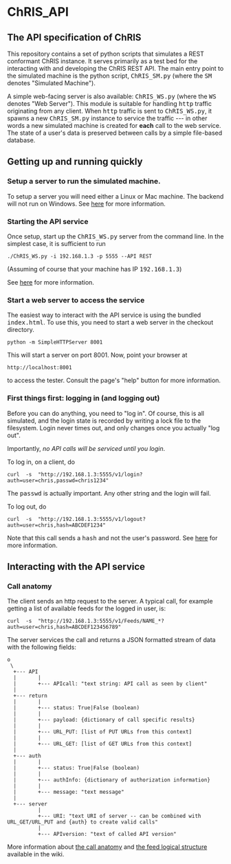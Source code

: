# ChRIS_API

## The API specification of ChRIS

This repository contains a set of python scripts that simulates a REST conformant ChRIS instance. It serves primarily as a test bed for the interacting with and developing the ChRIS REST API. The main entry point to the simulated machine is the python script, <tt>ChRIS\_SM.py</tt> (where the <tt>SM</tt> denotes "Simulated Machine").

A simple web-facing server is also available: <tt>ChRIS\_WS.py</tt> (where the <tt>WS</tt> denotes "Web Server"). This module is suitable for handling <tt>http</tt> traffic originating from any client. When <tt>http</tt> traffic is sent to <tt>ChRIS\_WS.py</tt>, it spawns a new <tt>ChRIS\_SM.py</tt> instance to service the traffic --- in other words a new simulated machine is created for **each** call to the web service. The state of a user's data is preserved between calls by a simple file-based database.

## Getting up and running quickly

### Setup a server to run the simulated machine.

To setup a server you will need either a Linux or Mac machine. The backend will not run on Windows. See [here](../../wiki/0.-Getting-Set-Up) for more information.

### Starting the API service

Once setup, start up the <tt>ChRIS\_WS.py</tt> server from the command line. In the simplest case, it is sufficient to run

```
./ChRIS_WS.py -i 192.168.1.3 -p 5555 --API REST
```

(Assuming of course that your machine has IP <tt>192.168.1.3</tt>)

See [here](../../wiki/1.-Starting-the-Server) for more information.

### Start a web server to access the service

The easiest way to interact with the API service is using the bundled <tt>index.html</tt>. To use this, you need to start a web server in the checkout directory. 

```
python -m SimpleHTTPServer 8001
```

This will start a server on port 8001. Now, point your browser at

```
http://localhost:8001
```

to access the tester. Consult the page's "help" button for more information.

### First things first: logging in (and logging out)

Before you can do anything, you need to "log in". Of course, this is all simulated, and the login state is recorded by writing a lock file to the filesystem. Login never times out, and only changes once you actually "log out".

Importantly, _no API calls will be serviced until you login_.

To log in, on a client, do

```
curl  -s  "http://192.168.1.3:5555/v1/login?auth=user=chris,passwd=chris1234"
```

The <tt>passwd</tt> is actually important. Any other string and the login will fail.

To log out, do

```
curl  -s  "http://192.168.1.3:5555/v1/logout?auth=user=chris,hash=ABCDEF1234"
```

Note that this call sends a <tt>hash</tt> and not the user's password. See [here](../../wiki/2.-Login,-logout,-and-Session-Authentication) for more information.

## Interacting with the API service

### Call anatomy

The client sends an http request to the server. A typical call, for example getting a list of available feeds for the logged in user, is:

```
curl  -s  "http://192.168.1.3:5555/v1/Feeds/NAME_*?auth=user=chris,hash=ABCDEF123456789"
```

The server services the call and returns a JSON formatted stream of data with the following fields:

````
o
 \
  +--- API
  |       |
  |       +--- APIcall: "text string: API call as seen by client"
  |
  +--- return
  |       |
  |       +--- status: True|False (boolean)
  |       |
  |       +--- payload: {dictionary of call specific results}
  |       |         
  |       +--- URL_PUT: [list of PUT URLs from this context]
  |       |
  |       +--- URL_GET: [list of GET URLs from this context]
  |
  +--- auth
  |       |
  |       +--- status: True|False (boolean)
  |       |
  |       +--- authInfo: {dictionary of authorization information}
  |       |
  |       +--- message: "text message"
  |
  +--- server
          |
          +--- URI: "text URI of server -- can be combined with URL_GET/URL_PUT and {auth} to create valid calls"
          |
          +--- APIversion: "text of called API version"
````

More information about [the call anatomy](../../wiki/3.-Call-anatomy) and [the feed logical structure](../../wiki/4.-Feed-Logical-Structure) available in the wiki.

